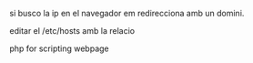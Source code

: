 si busco la ip en el navegador em redirecciona amb un domini.

editar el /etc/hosts amb la relacio

php for scripting webpage
